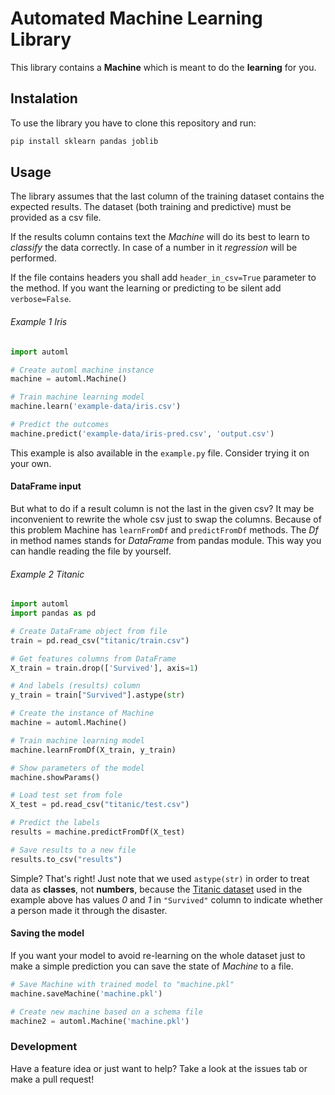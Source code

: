 # Automated Machine Learning Library

This library contains a **Machine** which is meant to do the **learning** for you.

## Instalation

To use the library you have to clone this repository and run:

```bash
pip install sklearn pandas joblib
```

## Usage

The library assumes that the last column of the training dataset contains the expected results. The dataset (both training and predictive) must be provided as a csv file.

If the results column contains text the _Machine_ will do its best to learn to _classify_ the data correctly. In case of a number in it _regression_ will be performed.

If the file contains headers you shall add `header_in_csv=True` parameter to the method. If you want the learning or predicting to be silent add `verbose=False`.

###### Example 1 _Iris_

```python
import automl

# Create automl machine instance
machine = automl.Machine()

# Train machine learning model
machine.learn('example-data/iris.csv')

# Predict the outcomes
machine.predict('example-data/iris-pred.csv', 'output.csv')
```

This example is also available in the `example.py` file. Consider trying it on your own.

#### DataFrame input

But what to do if a result column is not the last in the given csv? It may be inconvenient to rewrite the whole csv just to swap the columns. Because of this problem Machine has `learnFromDf` and `predictFromDf` methods. The _Df_ in method names stands for _DataFrame_ from pandas module. This way you can handle reading the file by yourself.

###### Example 2 _Titanic_

```python
import automl
import pandas as pd

# Create DataFrame object from file
train = pd.read_csv("titanic/train.csv")

# Get features columns from DataFrame
X_train = train.drop(['Survived'], axis=1)

# And labels (results) column
y_train = train["Survived"].astype(str)

# Create the instance of Machine
machine = automl.Machine()

# Train machine learning model
machine.learnFromDf(X_train, y_train)

# Show parameters of the model
machine.showParams()

# Load test set from fole
X_test = pd.read_csv("titanic/test.csv")

# Predict the labels
results = machine.predictFromDf(X_test)

# Save results to a new file
results.to_csv("results")
```

Simple? That's right! Just note that we used `astype(str)` in order to treat data as **classes**, not **numbers**, because the [Titanic dataset](https://www.kaggle.com/c/titanic) used in the example above has values _0_ and _1_ in `"Survived"` column to indicate whether a person made it through the disaster.

#### Saving the model

If you want your model to avoid re-learning on the whole dataset just to make a simple prediction you can save the state of _Machine_ to a file.

```python
# Save Machine with trained model to "machine.pkl"
machine.saveMachine('machine.pkl')

# Create new machine based on a schema file
machine2 = automl.Machine('machine.pkl')
```

### Development

Have a feature idea or just want to help? Take a look at the issues tab or make a pull request!
